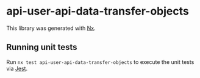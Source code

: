 # api-user-api-data-transfer-objects

This library was generated with [Nx](https://nx.dev).

## Running unit tests

Run `nx test api-user-api-data-transfer-objects` to execute the unit tests via [Jest](https://jestjs.io).
